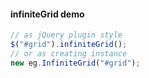 #### infiniteGrid demo

<div id="grid" class="row" style="visibility:hidden"></div>

```javascript
// as jQuery plugin style
$("#grid").infiniteGrid();
// or as creating instance
new eg.InfiniteGrid("#grid");
```